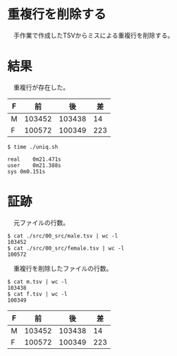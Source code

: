 # 重複行を削除する

　手作業で作成したTSVからミスによる重複行を削除する。

# 結果

　重複行が存在した。

F|前|後|差
-|--|--|--
M|103452|103438|14
F|100572|100349|223

```
$ time ./uniq.sh 

real	0m21.471s
user	0m21.388s
sys	0m0.151s
```

# 証跡

　元ファイルの行数。

```
$ cat ./src/00_src/male.tsv | wc -l
103452
$ cat ./src/00_src/female.tsv | wc -l
100572
```

　重複行を削除したファイルの行数。

```
$ cat m.tsv | wc -l
103438
$ cat f.tsv | wc -l
100349
```

F|前|後|差
-|--|--|--
M|103452|103438|14
F|100572|100349|223

